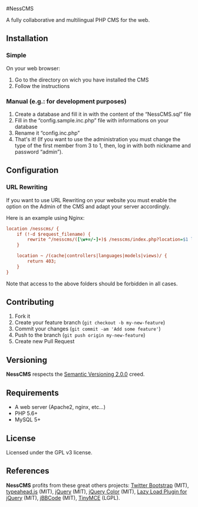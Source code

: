#NessCMS

A fully collaborative and multilingual PHP CMS for the web.

## Installation

### Simple

On your web browser:

1. Go to the directory on wich you have installed the CMS
2. Follow the instructions

### Manual (e.g.: for development purposes)

1. Create a database and fill it in with the content of the “NessCMS.sql” file
2. Fill in the “config.sample.inc.php” file with informations on your database
3. Rename it “config.inc.php”
4. That's it! (If you want to use the administration you must change the type of the first member from 3 to 1, then, log in with both nickname and password “admin”).

## Configuration

### URL Rewriting

If you want to use URL Rewriting on your website you must enable the option on the Admin of the CMS and adapt your server accordingly.

Here is an example using Nginx:
```ini
location /nesscms/ {
	if (!-d $request_filename) {
		rewrite ^/nesscms/([\w+=/-]+)$ /nesscms/index.php?location=$1 last; break;
	}

	location ~ /(cache|controllers|languages|models|views)/ {
		return 403;
	}
}
```
Note that access to the above folders should be forbidden in all cases.

## Contributing

1. Fork it
2. Create your feature branch (`git checkout -b my-new-feature`)
3. Commit your changes (`git commit -am 'Add some feature'`)
4. Push to the branch (`git push origin my-new-feature`)
5. Create new Pull Request

## Versioning

**NessCMS** respects the [Semantic Versioning 2.0.0](http://semver.org/spec/v2.0.0.html) creed.

## Requirements

* A web server (Apache2, nginx, etc…)
* PHP 5.6+
* MySQL 5+

## License

Licensed under the GPL v3 license.

## References

**NessCMS** profits from these great others projects: 
[Twitter Bootstrap](https://github.com/twbs/bootstrap) (MIT),
[typeahead.js](https://github.com/twitter/typeahead.js) (MIT),
[jQuery](https://github.com/jquery/jquery) (MIT),
[jQuery Color](https://github.com/jquery/jquery-color) (MIT),
[Lazy Load Plugin for jQuery](https://github.com/tuupola/jquery_lazyload) (MIT),
[jBBCode](https://github.com/jbowens/jBBCode) (MIT),
[TinyMCE](https://github.com/tinymce/tinymce) (LGPL).